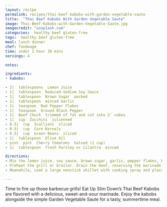```yaml
---
layout: recipe
permalink: recipes/thai-beef-kabobs-with-garden-vegetable-saute
title:  "Thai Beef Kabobs With Garden Vegetable Saute"
image: Thai-Beef-Kabobs-with-Garden-Vegetable-Saute.jpg
imagecredit: "unsplash.com"
categories:  healthy beef gluten-free
tags:  healthy beef gluten-free
meal: lunch dinner
chef: foodwage
time: under 2 hour 30 mins
servings: 4

notes:

ingredients:
- kabobs:

- 2|  tablespoons  Lemon Juice
- 1|  tablespoon  Reduced-Sodium Soy Sauce
- 1|  tablespoon  Brown Sugar  packed
- 1|  tablespoon  minced Garlic
- 1|  teaspoon  Red Pepper Flakes
- 1|  teaspoon  Ground Black Pepper
- 1|  Beef Chuck  trimmed of fat and cut into 2″ cubes
- 1|  cup  Zucchini  julienned
- 0.5|  cup  Scallions  sliced
- 0.5|  cup  Corn Kernels
- 0.5|  cup  Green Beans  sliced
- 1|  tablespoon  Olive Oil
- pint  pint  Cherry Tomatoes  halved (1 cup)
- 1|  tablespoon  fresh Parsley or Cilantro  minced

directions:
- Mix the lemon juice, soy sauce, brown sugar, garlic, pepper flakes, black pepper, and beef in a resealable plastic bag. Refrigerate for 2 hours.
- Preheat the grill or broiler. Drain the beef, reserving the marinade. Thread the beef onto 8 skewers. Grill or broil the kabobs 4″ from the heat for 12 to 15 minutes, or until the beef is lightly browned on all sides and no longer pink in the center (check by inserting the tip of a sharp knife into 1 beef cube).
- Meanwhile, coat a large nonstick skillet with cooking spray and place over medium-high heat. Add the zucchini, scallions, corn, beans, and oil. Cook, stirring, for 5 minutes, or until the beans are crisp-tender. Add the tomatoes and 2 tablespoons of the reserved marinade (discard any remaining marinade); cook, stirring occasionally, for 2 minutes. Add the parsley. Serve with the beef.

---
```


Time to fire up those barbecue grills! Eat Up Slim Down’s Thai Beef Kabobs are flavored with a delicious, sweet-and-sour marinade. Enjoy the kabobs alongside the simple Garden Vegetable Saute for a tasty, summertime meal.